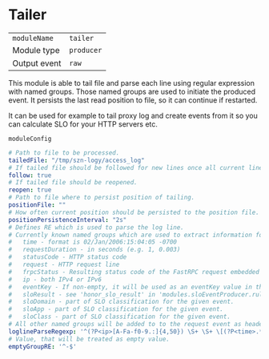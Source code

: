 # Tailer

|                |             |
|----------------|-------------|
| `moduleName`   | `tailer`    |
| Module type    | `producer`  |
| Output event   | `raw`       |

This module is able to tail file and parse each line using regular expression with named groups.
Those named groups are used to initiate the produced event.
It persists the last read position to file, so it can continue if restarted.

It can be used for example to tail proxy log and create events from it
so you can calculate SLO for your HTTP servers etc.

`moduleConfig`
```yaml
# Path to file to be processed.
tailedFile: "/tmp/szn-logy/access_log"
# If tailed file should be followed for new lines once all current lines are processed.
follow: true
# If tailed file should be reopened.
reopen: true
# Path to file where to persist position of tailing.
positionFile: ""
# How often current position should be persisted to the position file.
positionPersistenceInterval: "2s"
# Defines RE which is used to parse the log line.
# Currently known named groups which are used to extract information for generated Events are:
#   time - format is 02/Jan/2006:15:04:05 -0700
#   requestDuration - in seconds (e.g. 1, 0.003)
#   statusCode - HTTP status code
#   request - HTTP request line
#   frpcStatus - Resulting status code of the FastRPC request embedded in the HTTP request.
#   ip - both IPv4 or IPv6
#   eventKey - If non-empty, it will be used as an eventKey value in the resulting event.
#   sloResult - see 'honor_slo_result' in 'modules.sloEventProducer.rulesFiles'
#   sloDomain - part of SLO classification for the given event.
#   sloApp - part of SLO classification for the given event.
#   sloClass - part of SLO classification for the given event.
# All other named groups will be added to to the request event as headers.
loglineParseRegexp: '^(?P<ip>[A-Fa-f0-9.:]{4,50}) \S+ \S+ \[(?P<time>.*?)\] "(?P<request>.*?)" (?P<statusCode>\d+) \d+ "(?P<referer>.*?)" uag="(?P<userAgent>[^"]+)" "[^"]+" ua="[^"]+" rt="(?P<requestDuration>\d+(\.\d+)??)".+ignore-slo="(?P<ignoreSloHeader>[^"]*)" slo-domain="(?P<sloDomain>[^"]*)" slo-app="(?P<sloApp>[^"]*)" slo-class="(?P<sloClass>[^"]*)" slo-endpoint="(?P<sloEndpoint>[^"]*)" slo-result="(?P<sloResult>[^"]*)"'    # emptyGroupRE defines RE used to decide whether some of the RE match groups specified in loglineParseRegexp is empty and this its assigned variable should be kept unitialized
# Value, that will be treated as empty value.
emptyGroupRE: '^-$'
```

